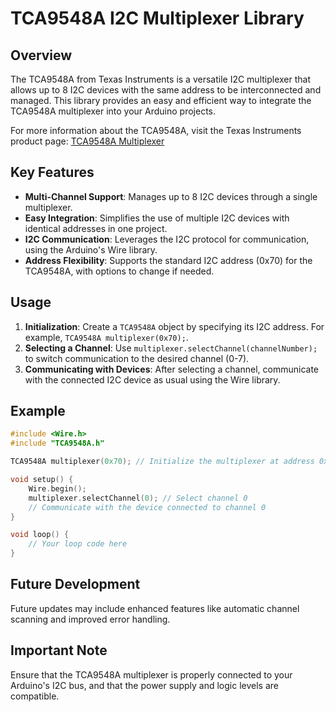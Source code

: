 # TCA9548A I2C Multiplexer Library

## Overview

The TCA9548A from Texas Instruments is a versatile I2C multiplexer that allows up to 8 I2C devices with the same address to be interconnected and managed. This library provides an easy and efficient way to integrate the TCA9548A multiplexer into your Arduino projects.

For more information about the TCA9548A, visit the Texas Instruments product page: [TCA9548A Multiplexer](https://www.ti.com/product/TCA9548A)

## Key Features

- **Multi-Channel Support**: Manages up to 8 I2C devices through a single multiplexer.
- **Easy Integration**: Simplifies the use of multiple I2C devices with identical addresses in one project.
- **I2C Communication**: Leverages the I2C protocol for communication, using the Arduino's Wire library.
- **Address Flexibility**: Supports the standard I2C address (0x70) for the TCA9548A, with options to change if needed.

## Usage

1. **Initialization**: Create a `TCA9548A` object by specifying its I2C address. For example, `TCA9548A multiplexer(0x70);`.
2. **Selecting a Channel**: Use `multiplexer.selectChannel(channelNumber);` to switch communication to the desired channel (0-7).
3. **Communicating with Devices**: After selecting a channel, communicate with the connected I2C device as usual using the Wire library.

## Example

```cpp
#include <Wire.h>
#include "TCA9548A.h"

TCA9548A multiplexer(0x70); // Initialize the multiplexer at address 0x70

void setup() {
    Wire.begin();
    multiplexer.selectChannel(0); // Select channel 0
    // Communicate with the device connected to channel 0
}

void loop() {
    // Your loop code here
}
```

## Future Development

Future updates may include enhanced features like automatic channel scanning and improved error handling.

## Important Note

Ensure that the TCA9548A multiplexer is properly connected to your Arduino's I2C bus, and that the power supply and logic levels are compatible.


